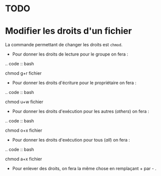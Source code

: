 # TODO


# Modifier les droits d'un fichier

La commande permettant de changer les droits est ``chmod``.


* Pour donner les droits de lecture pour le groupe on fera :

 .. code :: bash

  chmod g+r fichier

*  Pour donner les droits d'écriture pour le propriétaire on fera :

 .. code :: bash

  chmod u+w fichier

* Pour donner les droits d'exécution pour les autres (*others*) on fera :

 .. code :: bash

  chmod o+x fichier

* Pour donner les droits d'exécution pour tous (*all*) on fera :

 .. code :: bash

  chmod a+x fichier

* Pour enlever des droits, on fera la même chose en remplaçant + par - .
